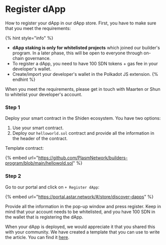# Register dApp

How to register your dApp in our dApp store. First, you have to make sure that you meet the requirements:

{% hint style="info" %}
* **dApp staking is only for whitelisted projects** which joined our builder's program. In a later phase, this will be open to everyone through on-chain governance.
* To register a dApp, you need to have 100 SDN tokens + gas fee in your developer's wallet.
* Create/import your developer's wallet in the Polkadot JS extension.
{% endhint %}

When you meet the requirements, please get in touch with Maarten or Shun to whitelist your developer's account. 

### Step 1

Deploy your smart contract in the Shiden ecosystem. You have two options:

1. Use your smart contract.
2. Deploy our `helloworld.sol` contract and provide all the information in the header of the contract.

Template contract:

{% embed url="https://github.com/PlasmNetwork/builders-program/blob/main/hellowold.sol" %}

### Step 2

Go to our portal and click on `+ Register dApp`:

{% embed url="https://portal.astar.network/#/store/discover-dapps" %}

Provide all the information in the pop-up window and press register. Keep in mind that your account needs to be whitelisted, and you have 100 SDN in the wallet that is registering the dApp. 

When your dApp is deployed, we would appreciate it that you shared this with your community. We have created a template that you can use to write the article. You can find it [here](https://docs.google.com/document/d/1xa1g3q1MYC8NkdrtEhr3KRgTMWVXd8rLKa5YLpkdVuw/edit?usp=sharing).

